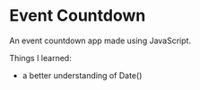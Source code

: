 # Event Countdown

An event countdown app made using JavaScript.

Things I learned:
* a better understanding of Date()
